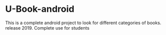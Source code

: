# U-Book-android

This is a complete android project to look for different categories of books.
release 2019.
Complete use for students
